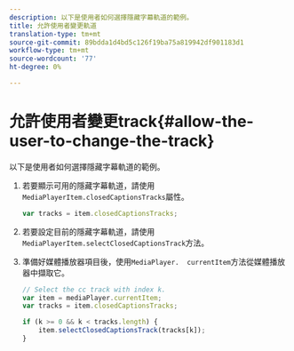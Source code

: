 ```yaml
---
description: 以下是使用者如何選擇隱藏字幕軌道的範例。
title: 允許使用者變更軌道
translation-type: tm+mt
source-git-commit: 89bdda1d4bd5c126f19ba75a819942df901183d1
workflow-type: tm+mt
source-wordcount: '77'
ht-degree: 0%

---
```



# 允許使用者變更track{#allow-the-user-to-change-the-track}

以下是使用者如何選擇隱藏字幕軌道的範例。

1. 若要顯示可用的隱藏字幕軌道，請使用`MediaPlayerItem.closedCaptionsTracks`屬性。

   ```js
   var tracks = item.closedCaptionsTracks;
   ```

1. 若要設定目前的隱藏字幕軌道，請使用`MediaPlayerItem.selectClosedCaptionsTrack`方法。
1. 準備好媒體播放器項目後，使用` MediaPlayer.  currentItem `方法從媒體播放器中擷取它。

   ```js
   // Select the cc track with index k. 
   var item = mediaPlayer.currentItem;     
   var tracks = item.closedCaptionsTracks; 
   
   if (k >= 0 && k < tracks.length) { 
       item.selectClosedCaptionsTrack(tracks[k]); 
   }
   ```

